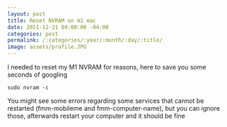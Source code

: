 ```yaml
---
layout: post
title: Reset NVRAM on m1 mac
date: 2021-12-21 09:00:00 -04:00
categories: post
permalink: /:categories/:year/:month/:day/:title/
image: assets/profile.JPG
---
```


I needed to reset my M1 NVRAM for reasons, here to save you some seconds of googling

```
sudo nvram -c
```

You might see some errors regarding some services that cannot be restarted (fmm-mobileme and fmm-computer-name), but you can ignore those, afterwards restart your computer and it should be fine
